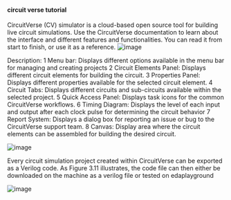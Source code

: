 #### circuit verse tutorial
CircuitVerse (CV) simulator is a cloud-based open source tool for building live circuit simulations. Use the CircuitVerse documentation to learn about the interface and different features and functionalities. You can read it from start to finish, or use it as a reference.
![image](https://github.com/Raviyazareen22/internship_training/assets/132916138/622eda08-b664-4f53-93f4-7120fc84a29d)



Description:
1	Menu bar:	Displays different options available in the menu bar for managing and creating projects
2	Circuit Elements Panel:	Displays different circuit elements for building the circuit.
3	Properties Panel:	Displays different properties available for the selected circuit element.
4	Circuit Tabs:	Displays different circuits and sub-circuits available within the selected project.
5	Quick Access Panel:	Displays task icons for the common CircuitVerse workflows.
6	Timing Diagram:	Displays the level of each input and output after each clock pulse for determining the circuit behavior
7	Report System:	Displays a dialog box for reporting an issue or bug to the CircuitVerse support team.
8	Canvas:	Display area where the circuit elements can be assembled for building the desired circuit.

![image](https://github.com/Raviyazareen22/internship_training/assets/132916138/98f8a88d-3549-40bf-b89e-058d48957e7c)

Every circuit simulation project created within CircuitVerse can be exported as a Verilog code. As Figure 3.11 illustrates, the code file can then either be downloaded on the machine as a verilog file or tested on edaplayground

![image](https://github.com/Raviyazareen22/internship_training/assets/132916138/28fa6d84-545c-4fdc-bec5-8bde9c31ae7d)
